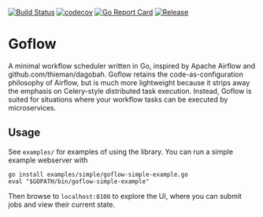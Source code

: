 [![Build Status](https://travis-ci.org/fieldryand/goflow.svg?branch=master)](https://travis-ci.org/fieldryand/goflow)
[![codecov](https://codecov.io/gh/fieldryand/goflow/branch/master/graph/badge.svg)](https://codecov.io/gh/fieldryand/goflow)
[![Go Report Card](https://goreportcard.com/badge/github.com/fieldryand/goflow)](https://goreportcard.com/report/github.com/fieldryand/goflow)
[![Release](https://img.shields.io/github/v/release/fieldryand/goflow)](https://github.com/fieldryand/goflow/releases)

# Goflow

A minimal workflow scheduler written in Go, inspired by Apache Airflow and github.com/thieman/dagobah. Goflow retains the code-as-configuration philosophy of Airflow, but is much more lightweight because it strips away the emphasis on Celery-style distributed task execution. Instead, Goflow is suited for situations where your workflow tasks can be executed by microservices.

## Usage

See `examples/` for examples of using the library. You can run a simple example webserver with
```
go install examples/simple/goflow-simple-example.go
eval "$GOPATH/bin/goflow-simple-example"
```

Then browse to `localhost:8100` to explore the UI, where you can submit jobs and view their current state.
